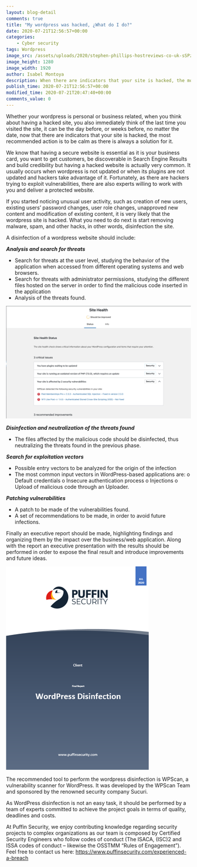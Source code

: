 ```yaml
---
layout: blog-detail
comments: true
title: "My wordpress was hacked, ¿What do I do?"
date: 2020-07-21T12:56:57+00:00
categories:
    - Cyber security
tags: Wordpress
image_src: /assets/uploads/2020/stephen-phillips-hostreviews-co-uk-sSPzmL7fpWc-unsplash.jpg
image_height: 1280
image_width: 1920
author: Isabel Montoya
description: When there are indicators that your site is hacked, the most recommended action is to be calm as there is always a solution for it
publish_time: 2020-07-21T12:56:57+00:00
modified_time: 2020-07-21T20:47:40+00:00
comments_value: 0
---
```


Whether your wordpress is personal or business related, when you think about having a hacked site, you also immediately think of the last time you visited the site, it can be 
the day before, or weeks before, no matter the date, now that there are indicators that your site is hacked, the most recommended action is to be calm as there is always a 
solution for it. 

We know that having a secure website is essential as it is your business card, you want to get customers, be discoverable in Search Engine Results and build credibility but 
having a hacked website is actually very common. It usually occurs when wordpress is not updated or when its plugins are not updated and hackers take advantage of it. 
Fortunately, as there are hackers trying to exploit vulnerabilities, there are also experts willing to work with you and deliver a protected website.

If you started noticing unusual user activity, such as creation of new users, existing users’ password changes, user role changes, unapproved new content and modification of 
existing content, it is very likely that the wordpress site is hacked. What you need to do next is start removing malware, spam, and other hacks, in other words, disinfection 
the site. 

A disinfection of a wordpress website should include:

***Analysis and search for threats***
+ Search for threats at the user level, studying the behavior of the application when accessed from different operating systems and web browsers.
+ Search for threats with administrator permissions, studying the different files hosted on the server in order to find the malicious code inserted in the application
+ Analysis of the threats found.

![](/assets/uploads/2020/screenshot-3.png) 
 
***Disinfection and neutralization of the threats found***
* The files affected by the malicious code should be disinfected, thus neutralizing the threats found in the previous phase.
 
***Search for exploitation vectors***
- Possible entry vectors to be analyzed for the origin of the infection
- The most common input vectors in WordPress-based applications are:
o Default credentials
o Insecure authentication process
o Injections
o Upload of malicious code through an Uploader.

***Patching vulnerabilities***
- A patch to be made of the vulnerabilities found.
- A set of recommendations to be made, in order to avoid future infections.

Finally an executive report should be made, highlighting findings and organizing them by the impact over the business/web application. Along with the report an executive 
presentation with the results should be performed in order to expose the final result and introduce improvements and future ideas.

![](/assets/uploads/2020/Cover.PNG)

The recommended tool to perform the wordpress disinfection is WPScan, a vulnerability scanner for WordPress. It was developed by the WPScan Team and sponsored by the renowned 
security company Sucuri.

As WordPress disinfection is not an easy task, it should be performed by a team of experts committed to achieve the project goals in terms of quality, deadlines and costs.

At Puffin Security, we enjoy contributing knowledge regarding security projects to complex organizations as our team is composed by Certified Security Engineers who follow codes
of conduct (The ISACA, (ISC)2 and ISSA codes of conduct – likewise the OSSTMM “Rules of Engagement”). Feel free to contact us here: https://www.puffinsecurity.com/experienced-a-breach
